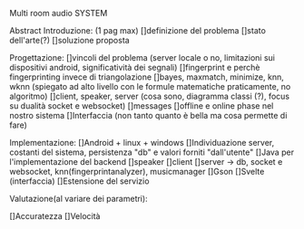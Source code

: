 Multi room audio SYSTEM

Abstract
Introduzione: (1 pag max)
[]definizione del problema 
[]stato dell'arte(?)
[]soluzione proposta

Progettazione:
[]vincoli del problema (server locale o no, limitazioni sui dispositivi android, significatività dei segnali)
[]fingerprint e perchè fingerprinting invece di triangolazione
[]bayes, maxmatch, minimize, knn, wknn (spiegato ad alto livello con le formule matematiche  praticamente, no algoritmo)
[]client, speaker, server (cosa sono, diagramma classi (?), focus su dualità socket e websocket)
[]messages
[]offline e online phase nel nostro sistema
[]Interfaccia (non tanto quanto è bella ma cosa permette di fare)

Implementazione:
[]Android + linux + windows
[]Individuazione server, costanti del sistema, persistenza "db" e valori forniti "dall'utente"
[]Java per l'implementazione del backend
	[]speaker
	[]client
	[]server -> db, socket e websocket, knn(fingerprintanalyzer), musicmanager
	[]Gson
[]Svelte (interfaccia)
[]Estensione del servizio

Valutazione(al variare dei parametri):

[]Accuratezza 
[]Velocità

